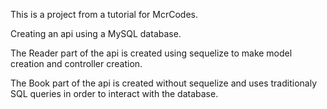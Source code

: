 This is a project from a tutorial for McrCodes.

Creating an api using a MySQL database.

The Reader part of the api is created using sequelize to make model creation and controller creation.

The Book part of the api is created without sequelize and uses traditionaly SQL queries in order to interact with the database.
